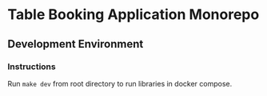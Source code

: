 # Table Booking Application Monorepo

## Development Environment

### Instructions

Run `make dev` from root directory to run libraries in docker compose.